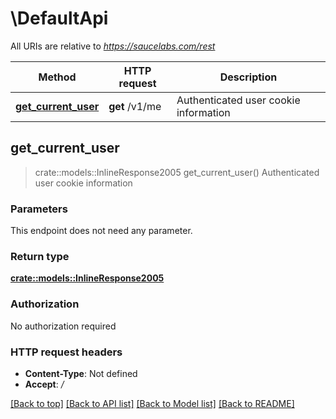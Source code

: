 # \DefaultApi

All URIs are relative to *https://saucelabs.com/rest*

Method | HTTP request | Description
------------- | ------------- | -------------
[**get_current_user**](DefaultApi.md#get_current_user) | **get** /v1/me | Authenticated user cookie information



## get_current_user

> crate::models::InlineResponse2005 get_current_user()
Authenticated user cookie information

### Parameters

This endpoint does not need any parameter.

### Return type

[**crate::models::InlineResponse2005**](inline_response_200_5.md)

### Authorization

No authorization required

### HTTP request headers

- **Content-Type**: Not defined
- **Accept**: */*

[[Back to top]](#) [[Back to API list]](../README.md#documentation-for-api-endpoints) [[Back to Model list]](../README.md#documentation-for-models) [[Back to README]](../README.md)


